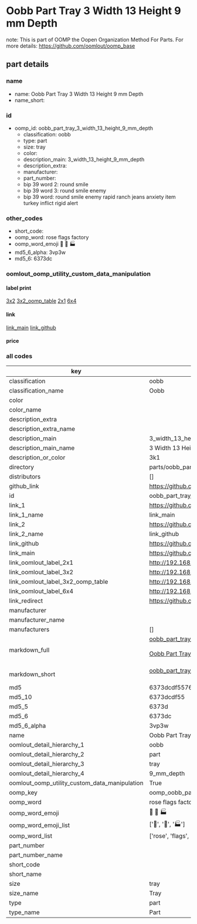 # Oobb Part Tray 3 Width 13 Height 9 mm Depth  

note: This is part of OOMP the Oopen Organization Method For Parts. For more details: https://github.com/oomlout/oomp_base

##  part details
  







### name
* name: Oobb Part Tray 3 Width 13 Height 9 mm Depth
* name_short: 
### id
* oomp_id: oobb_part_tray_3_width_13_height_9_mm_depth
  * classification: oobb
  * type: part
  * size: tray
  * color: 
  * description_main: 3_width_13_height_9_mm_depth
  * description_extra: 
  * manufacturer: 
  * part_number: 
  * bip 39 word 2: round smile
  * bip 39 word 3: round smile enemy
  * bip 39 word: round smile enemy rapid ranch jeans anxiety item turkey inflict rigid alert

### other_codes
* short_code: 
* oomp_word: rose flags factory
* oomp_word_emoji :rose: :flags: :factory:
* md5_6_alpha: 3vp3w
* md5_6: 6373dc






### oomlout_oomp_utility_custom_data_manipulation
#### label print
[3x2](http://192.168.1.245:1112/?label=oomp%203vp3w)
[3x2_oomp_table](http://192.168.1.108:1112/?label=oomp%203vp3w)
[2x1](http://192.168.1.242:1112/?label=oomp%203vp3w)
[6x4](http://192.168.1.55:1112/?label=oomp%203vp3w)    

#### link

[link_main](https://github.com/oomlout/oomlout_oomp_version_1_messy/tree/main/parts/oobb_part_tray_3_width_13_height_9_mm_depth) [link_github](https://github.com/oomlout/oomlout_oomp_version_1_messy/tree/main/parts/oobb_part_tray_3_width_13_height_9_mm_depth)                             

#### price







### all codes 
| key | value |  
| --- | --- |  
| classification | oobb |  
| classification_name | Oobb |  
| color |  |  
| color_name |  |  
| description_extra |  |  
| description_extra_name |  |  
| description_main | 3_width_13_height_9_mm_depth |  
| description_main_name | 3 Width 13 Height 9 mm Depth |  
| description_or_color | 3k1 |  
| directory | parts/oobb_part_tray_3_width_13_height_9_mm_depth |  
| distributors | [] |  
| github_link | https://github.com/oomlout/oomlout_oomp_part_src/tree/main/parts/oobb_part_tray_3_width_13_height_9_mm_depth |  
| id | oobb_part_tray_3_width_13_height_9_mm_depth |  
| link_1 | https://github.com/oomlout/oomlout_oomp_version_1_messy/tree/main/parts/oobb_part_tray_3_width_13_height_9_mm_depth |  
| link_1_name | link_main |  
| link_2 | https://github.com/oomlout/oomlout_oomp_version_1_messy/tree/main/parts/oobb_part_tray_3_width_13_height_9_mm_depth |  
| link_2_name | link_github |  
| link_github | https://github.com/oomlout/oomlout_oomp_version_1_messy/tree/main/parts/oobb_part_tray_3_width_13_height_9_mm_depth |  
| link_main | https://github.com/oomlout/oomlout_oomp_version_1_messy/tree/main/parts/oobb_part_tray_3_width_13_height_9_mm_depth |  
| link_oomlout_label_2x1 | http://192.168.1.242:1112/?label=oomp%203vp3w |  
| link_oomlout_label_3x2 | http://192.168.1.245:1112/?label=oomp%203vp3w |  
| link_oomlout_label_3x2_oomp_table | http://192.168.1.108:1112/?label=oomp%203vp3w |  
| link_oomlout_label_6x4 | http://192.168.1.55:1112/?label=oomp%203vp3w |  
| link_redirect | https://github.com/oomlout/oomlout_oomp_version_1_messy/tree/main/parts/oobb_part_tray_3_width_13_height_9_mm_depth |  
| manufacturer |  |  
| manufacturer_name |  |  
| manufacturers | [] |  
| markdown_full | [oobb_part_tray_3_width_13_height_9_mm_depth](none)<br>[](none)<br>[Oobb Part Tray 3 Width 13 Height 9 Mm Depth](none)<br><br> |  
| markdown_short | [oobb_part_tray_3_width_13_height_9_mm_depth](none)<br><br> |  
| md5 | 6373dcdf5576c141ded8cb1e93f32de3 |  
| md5_10 | 6373dcdf55 |  
| md5_5 | 6373d |  
| md5_6 | 6373dc |  
| md5_6_alpha | 3vp3w |  
| name | Oobb Part Tray 3 Width 13 Height 9 mm Depth |  
| oomlout_detail_hierarchy_1 | oobb |  
| oomlout_detail_hierarchy_2 | part |  
| oomlout_detail_hierarchy_3 | tray |  
| oomlout_detail_hierarchy_4 | 9_mm_depth |  
| oomlout_oomp_utility_custom_data_manipulation | True |  
| oomp_key | oomp_oobb_part_tray_3_width_13_height_9_mm_depth |  
| oomp_word | rose flags factory |  
| oomp_word_emoji | :rose: :flags: :factory: |  
| oomp_word_emoji_list | [':rose:', ':flags:', ':factory:'] |  
| oomp_word_list | ['rose', 'flags', 'factory'] |  
| part_number |  |  
| part_number_name |  |  
| short_code |  |  
| short_name |  |  
| size | tray |  
| size_name | Tray |  
| type | part |  
| type_name | Part |  
